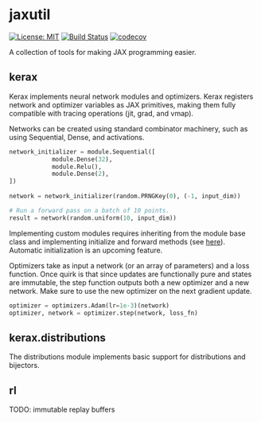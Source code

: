 # jaxutil
[![License: MIT](https://img.shields.io/badge/License-MIT-yellow.svg)](https://opensource.org/licenses/MIT)
[![Build Status](https://travis-ci.com/justinjfu/jaxutil.svg?branch=master)](https://travis-ci.com/justinjfu/jaxutil)
[![codecov](https://codecov.io/gh/justinjfu/jaxutil/branch/master/graph/badge.svg)](https://codecov.io/gh/justinjfu/jaxutil)

A collection of tools for making JAX programming easier.

## kerax

Kerax implements neural network modules and optimizers. Kerax registers network and optimizer variables as JAX primitives, making them fully compatible with tracing operations (jit, grad, and vmap).

Networks can be created using standard combinator machinery, such as using Sequential, Dense, and activations.
```python
network_initializer = module.Sequential([
            module.Dense(32),
            module.Relu(),
            module.Dense(2),
])
        
network = network_initializer(random.PRNGKey(0), (-1, input_dim))

# Run a forward pass on a batch of 10 points.
result = network(random.uniform(10, input_dim))
```
Implementing custom modules requires inheriting from the module base class and implementing initialize and forward methods (see [here](https://github.com/justinjfu/jaxlib/blob/master/kerax/networks.py)). Automatic initialization is an upcoming feature.

Optimizers take as input a network (or an array of parameters) and a loss function. Once quirk is that since updates are functionally pure and states are immutable, the step function outputs both a new optimizer and a new network. Make sure to use the new optimizer on the next gradient update.
```python
optimizer = optimizers.Adam(lr=1e-3)(network)
optimizer, network = optimizer.step(network, loss_fn)
```

## kerax.distributions

The distributions module implements basic support for distributions and bijectors.

## rl

TODO: immutable replay buffers
